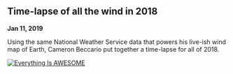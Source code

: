 
## Time-lapse of all the wind in 2018

**Jan 11, 2019**

Using the same National Weather Service data that powers his live-ish wind map of Earth, Cameron Beccario put together a time-lapse for all of 2018. 

[![Everything Is AWESOME](https://img.youtube.com/vi/obsw9qiBnjo/0.jpg)](https://youtu.be/obsw9qiBnjo "Earth")

